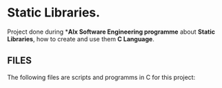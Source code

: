 # Static Libraries.
Project done during ***Alx Software Engineering programme** about **Static Libraries**, how to create and use them **C Language**.
## FILES
The following files are scripts and programms in C for this project:
